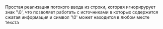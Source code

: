 Простая реализация потокого ввода из строки, которая игнорирурует знак '\0', что позволяет работать с источниками в которых содержится сжатая информация и символ '\0' может находится в любом месте текста
